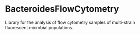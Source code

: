 # BacteroidesFlowCytometry
Library for the analysis of flow cytometry samples of multi-strain fluorescent microbial populations.
